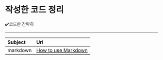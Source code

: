 # 작성한 코드 정리 
✔️코드만 간략히 
- - -
Subject|Url|
|:-----|:--|
|markdown|[How to use Markdown](https://github.com/Yegeonhui/TIL/blob/main/2022/22_01_05/22_01_05.md)|

